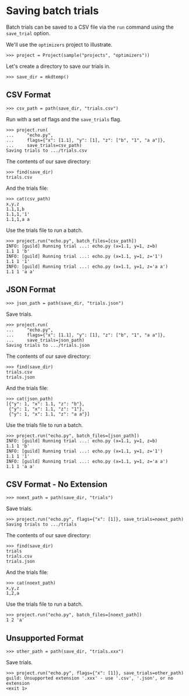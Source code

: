 # Saving batch trials

Batch trials can be saved to a CSV file via the `run` command using
the `save_trial` option.

We'll use the `optimizers` project to illustrate.

    >>> project = Project(sample("projects", "optimizers"))

Let's create a directory to save our trials in.

    >>> save_dir = mkdtemp()

## CSV Format

    >>> csv_path = path(save_dir, "trials.csv")

Run with a set of flags and the `save_trials` flag.

    >>> project.run(
    ...     "echo.py",
    ...     flags={"x": [1.1], "y": [1], "z": ["b", "1", "a a"]},
    ...     save_trials=csv_path)
    Saving trials to .../trials.csv

The contents of our save directory:

    >>> find(save_dir)
    trials.csv

And the trials file:

    >>> cat(csv_path)
    x,y,z
    1.1,1,b
    1.1,1,'1'
    1.1,1,a a

Use the trials file to run a batch.

    >>> project.run("echo.py", batch_files=[csv_path])
    INFO: [guild] Running trial ...: echo.py (x=1.1, y=1, z=b)
    1.1 1 'b'
    INFO: [guild] Running trial ...: echo.py (x=1.1, y=1, z='1')
    1.1 1 '1'
    INFO: [guild] Running trial ...: echo.py (x=1.1, y=1, z='a a')
    1.1 1 'a a'

## JSON Format

    >>> json_path = path(save_dir, "trials.json")

Save trials.

    >>> project.run(
    ...     "echo.py",
    ...     flags={"x": [1.1], "y": [1], "z": ["b", "1", "a a"]},
    ...     save_trials=json_path)
    Saving trials to .../trials.json

The contents of our save directory:

    >>> find(save_dir)
    trials.csv
    trials.json

And the trials file:

    >>> cat(json_path)
    [{"y": 1, "x": 1.1, "z": "b"},
     {"y": 1, "x": 1.1, "z": "1"},
     {"y": 1, "x": 1.1, "z": "a a"}]

Use the trials file to run a batch.

    >>> project.run("echo.py", batch_files=[json_path])
    INFO: [guild] Running trial ...: echo.py (x=1.1, y=1, z=b)
    1.1 1 'b'
    INFO: [guild] Running trial ...: echo.py (x=1.1, y=1, z='1')
    1.1 1 '1'
    INFO: [guild] Running trial ...: echo.py (x=1.1, y=1, z='a a')
    1.1 1 'a a'

## CSV Format - No Extension

    >>> noext_path = path(save_dir, "trials")

Save trials.

    >>> project.run("echo.py", flags={"x": [1]}, save_trials=noext_path)
    Saving trials to .../trials

The contents of our save directory:

    >>> find(save_dir)
    trials
    trials.csv
    trials.json

And the trials file:

    >>> cat(noext_path)
    x,y,z
    1,2,a

Use the trials file to run a batch.

    >>> project.run("echo.py", batch_files=[noext_path])
    1 2 'a'

## Unsupported Format

    >>> other_path = path(save_dir, "trials.xxx")

Save trials.

    >>> project.run("echo.py", flags={"x": [1]}, save_trials=other_path)
    guild: Unsupported extension '.xxx' - use '.csv', '.json', or no extension
    <exit 1>
